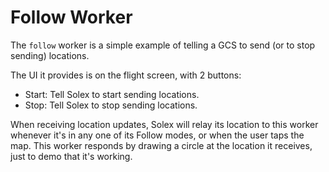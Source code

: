 # Follow Worker

The `follow` worker is a simple example of telling a GCS to send (or to stop sending) locations.

The UI it provides is on the flight screen, with 2 buttons:

-   Start: Tell Solex to start sending locations.
-   Stop: Tell Solex to stop sending locations.

When receiving location updates, Solex will relay its location to this worker whenever it's in any one of its Follow modes,
or when the user taps the map. This worker responds by drawing a circle at the location it receives, just to demo that it's working.


